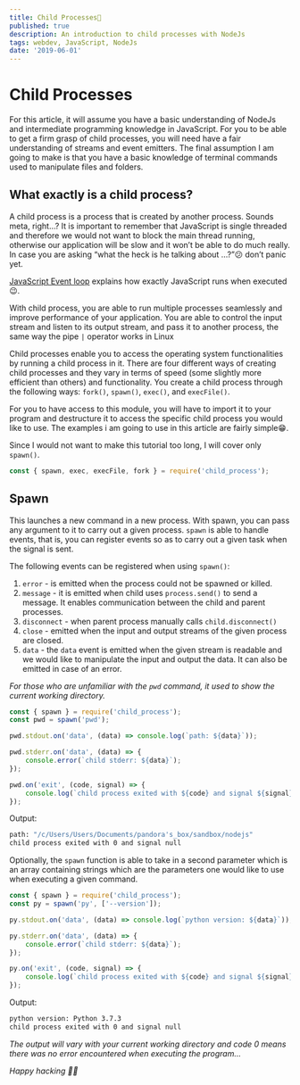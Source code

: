 ```yaml
---
title: Child Processes👶
published: true
description: An introduction to child processes with NodeJs
tags: webdev, JavaScript, NodeJs
date: '2019-06-01'
---
```


# Child Processes

For this article, it will assume you have a basic understanding of NodeJs and intermediate programming knowledge in JavaScript. For you to be able to get a firm grasp of child processes, you will need have a fair understanding of streams and event emitters. The final assumption I am going to make is that you have a basic knowledge of terminal commands used to manipulate files and folders.

## What exactly is a child process?

A child process is a process that is created by another process. Sounds meta, right…? It is important to remember that JavaScript is single threaded and therefore we would not want to block the main thread running, otherwise our application will be slow and it won’t be able to do much really. In case you are asking “what the heck is he talking about …?”😕 don’t panic yet.

[JavaScript Event loop](https://www.youtube.com/watch?v=cCOL7MC4Pl0) explains how exactly JavaScript runs when executed 😉.

With child process, you are able to run multiple processes seamlessly and improve performance of your application. You are able to control the input stream and listen to its output stream, and pass it to another process, the same way the pipe `|` operator works in Linux

Child processes enable you to access the operating system functionalities by running a child process in it. There are four different ways of creating child processes and they vary in terms of speed (some slightly more efficient than others) and functionality. You create a child process through the following ways: `fork()`, `spawn()`, `exec()`, and `execFile()`.

For you to have access to this module, you will have to import it to your program and destructure it to access the specific child process you would like to use. The examples i am going to use in this article are fairly simple😁.

Since I would not want to make this tutorial too long, I will cover only `spawn()`.

```javascript
const { spawn, exec, execFile, fork } = require('child_process');
```

## Spawn

This launches a new command in a new process. With spawn, you can pass any argument to it to carry out a given process. `spawn` is able to handle events, that is, you can register events so as to carry out a given task when the signal is sent.

The following events can be registered when using `spawn()`:

1. `error` - is emitted when the process could not be spawned or killed.
2. `message` - it is emitted when child uses `process.send()` to send a message. It enables communication between the child and parent processes.
3. `disconnect` - when parent process manually calls `child.disconnect()`
4. `close` - emitted when the input and output streams of the given process are closed.
5. `data` - the `data` event is emitted when the given stream is readable and we would like to manipulate the input and output the data. It can also be emitted in case of an error.

_For those who are unfamiliar with the `pwd` command, it used to show the current working directory._

```javascript
const { spawn } = require('child_process');
const pwd = spawn('pwd');

pwd.stdout.on('data', (data) => console.log(`path: ${data}`));

pwd.stderr.on('data', (data) => {
	console.error(`child stderr: ${data}`);
});

pwd.on('exit', (code, signal) => {
	console.log(`child process exited with ${code} and signal ${signal}`);
});
```

Output:

```bash
path: "/c/Users/Users/Documents/pandora's_box/sandbox/nodejs"
child process exited with 0 and signal null
```

Optionally, the `spawn` function is able to take in a second parameter which is an array containing strings which are the parameters one would like to use when executing a given command.

```javascript
const { spawn } = require('child_process');
const py = spawn('py', ['--version']);

py.stdout.on('data', (data) => console.log(`python version: ${data}`));

py.stderr.on('data', (data) => {
	console.error(`child stderr: ${data}`);
});

py.on('exit', (code, signal) => {
	console.log(`child process exited with ${code} and signal ${signal}`);
});
```

Output:

```bash
python version: Python 3.7.3
child process exited with 0 and signal null
```

_The output will vary with your current working directory and code 0 means there was no error encountered when executing the program..._

_Happy hacking 🎉😁_
